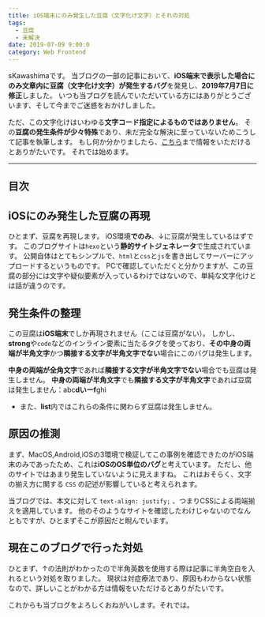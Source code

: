 ```yaml
---
title: iOS端末にのみ発生した豆腐（文字化け文字）とそれの対処
tags:
  - 豆腐
  - 未解決
date: 2019-07-09 9:00:0
category: Web Frontend
---
```


sKawashimaです。
当ブログの一部の記事において、**iOS端末で表示した場合にのみ文章内に豆腐（文字化け文字）が発生するバグ**を発見し、**2019年7月7日に修正**しました。
いつも当ブログを読んでいただいている方にはありがとうございます、そして今までご迷惑をおかけしました。

ただ、この文字化けはいわゆる**文字コード指定によるものではありません**。
その**豆腐の発生条件が少々特殊**であり、未だ完全な解決に至っていないためこうして記事を執筆します。
もし何か分かりましたら、[こちら](https://github.com/sKawashima/blog/issues/68)まで情報をいただけるとありがたいです。
それでは始めます。

<!-- more -->

---

## 目次

<!-- toc -->

## iOSにのみ発生した豆腐の再現

ひとまず、豆腐を再現します。
iOS環境**でのみ**、↓に豆腐が発生しているはずです。
このブログサイトは`hexo`という**静的サイトジェネレータ**で生成されています。
公開自体はとてもシンプルで、`html`と`css`と`js`を書き出してサーバーにアップロードするというものです。
PCで確認していただくと分かりますが、この豆腐の部分には文字や疑似要素が入っているわけではないので、単純な文字化けとは話が違うのです。

## 発生条件の整理

この豆腐は**iOS端末**でしか再現されません（ここは豆腐がない）。
しかし、**strong**や`code`などのインライン要素に当たるタグを使っており、**その中身の両端が半角文字**かつ**隣接する文字が半角文字でない**場合にこのバグは発生します。

**中身の両端が全角文字**であれば**隣接する文字が半角文字でない**場合でも豆腐は発生しません。
**中身の両端が半角文字**でも**隣接する文字が半角文字**であれば豆腐は発生しません：abc**dいーf**ghi

* また、**list**内ではこれらの条件に関わらず豆腐は発生しません。

## 原因の推測

まず、MacOS,Android,iOSの3環境で検証してこの事例を確認できたのがiOS端末のみであったため、これは**iOSのOS単位のバグ**と考えています。
ただし、他のサイトではあまり発生していないように見えますね。
これはおそらく、文字の揃え方に関する `CSS` の記述が影響していると考えられます。

当ブログでは、本文に対して `text-align: justify;` 、つまりCSSによる両端揃えを適用しています。
他のそのようなサイトを確認したわけじゃないのでなんともですが、ひとまずそこが原因だと睨んでいます。

## 現在このブログで行った対処

ひとまず、↑の法則がわかったので半角英数を使用する際は記事に半角空白を入れるという対処を取りました。
現状は対症療法であり、原因もわからない状態なので、詳しいことがわかる方は情報をいただけるとありがたいです。

これからも当ブログをよろしくおねがいします。それでは。
